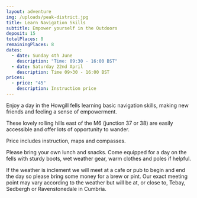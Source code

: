 ```yaml
---
layout: adventure
img: /uploads/peak-district.jpg
title: Learn Navigation Skills
subtitle: Empower yourself in the Outdoors
deposit: 15
totalPlaces: 8
remainingPlaces: 8
dates:
  - date: Sunday 4th June
    description: "Time: 09:30 - 16:00 BST"
  - date: Saturday 22nd April
    description: Time 09>30 - 16:00 BST
prices:
  - price: "45"
    description: Instruction price
---
```

E﻿njoy a day in the Howgill fells learning basic navigation skills, making new friends and feeling a sense of empowerment.

T﻿hese lovely rolling hills east of the M6 (junction 37 or 38) are easily accessible and offer lots of opportunity to wander. 

P﻿rice includes instruction, maps and compasses. 

Please bring your own lunch and snacks.  Come equipped for a day on the fells with sturdy boots, wet weather gear, warm clothes and poles if helpful.

I﻿f the weather is inclement we will meet at a cafe or pub to begin and end the day so please bring some money for a brew or pint. Our exact meeting point may vary according to the weather but will be at, or close to, Tebay, Sedbergh or Ravenstonedale in Cumbria.